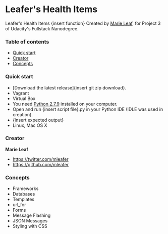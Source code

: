 # Leafer's Health Items

Leafer's Health Items {insert function} Created by [Marie Leaf](https://twitter.com/mleafer), for Project 3 of Udacity's Fullstack Nanodegree.


### Table of contents

* [Quick start](#quick-start)
* [Creator](#creator)
* [Concepts](#concepts)

### Quick start

* [Download the latest release]{insert git zip download}.
* Vagrant
* Virtual Box
* You need [Python 2.7.9](https://www.python.org/downloads/) installed on your computer.
* Open and run {insert script file}.py in your Python IDE (IDLE was used in creation).
* {insert expected output}
* Linux, Mac OS X

### Creator

**Marie Leaf**

* <https://twitter.com/mleafer>
* <https://github.com/mleafer>

### Concepts 
* Frameworks
* Databases
* Templates
* url_for
* Forms
* Message Flashing
* JSON Messages
* Styling with CSS
